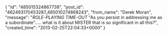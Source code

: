  {
   "id": "485015324867738",
   "post_id": "462493170453287_485010274868243",
   "from_name": "Derek Moran",
   "message": "*ROLE-PLAYING TIME-OUT* \"As you persist in addressing me as a subordinate\"..... what is it about MISTER that is so significant in all this?",
   "created_time": "2013-02-25T22:04:33+0000"
 }
